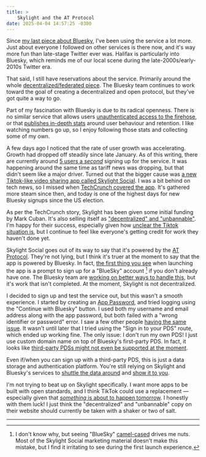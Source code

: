 ```yaml
---
title: >
    Skylight and the AT Protocol
date: 2025-04-04 14:57:25 -0300
---
```


Since [my last piece about Bluesky](https://anderegg.ca/2024/11/15/maybe-bluesky-has-won), I've been using the service a lot more. Just about everyone I followed on other services is there now, and it's way more fun than late-stage Twitter ever was. Halifax is particularly into Bluesky, which reminds me of our local scene during the late-2000s/early-2010s Twitter era.

That said, I still have reservations about the service. Primarily around the whole [decentralized/federated piece](https://anderegg.ca/2024/11/23/how-decentralized-is-bluesky-really). The Bluesky team continues to work toward the goal of creating a decentralized and open protocol, but they've got quite a way to go.

Part of my fascination with Bluesky is due to its radical openness. There is no similar service that allows users [unauthenticated access to the firehose](https://anderegg.ca/2024/11/25/playing-with-the-bluesky-firehose), or that [publishes in-depth stats](https://bsky.jazco.dev/stats) around user behaviour and retention. I like watching numbers go up, so I enjoy following those stats and collecting some of my own.

A few days ago I noticed that the rate of user growth was accelerating. Growth had dropped off steadily since late January. As of this writing, there are currently around [5 users a *second*](https://bsky-users.theo.io) signing up for the service. It was happening around the same time as tariff news was dropping, but that didn't seem like a major driver. Turned out that the bigger cause was [a new Tiktok-like video sharing app called Skylight Social](https://skylight.social/). I was a bit behind on tech news, so I missed when [TechCrunch covered the app](https://techcrunch.com/2025/04/01/mark-cuban-backs-skylight-a-tiktok-alternative-built-on-blueskys-underlying-technology/). It's gathered more steam since then, and today is one of the highest days for new Bluesky signups since the US election.

As per the TechCrunch story, Skylight has been given some initial funding by Mark Cuban. It's also selling itself as ["decentralized" and "unbannable"](https://web.archive.org/web/20250403203203/https://skylight.social/). I'm happy for their success, especially given how [unclear the Tiktok situation is](https://www.theverge.com/news/642158/tiktok-america-ban-amazon-applovin-rumor-deadline), but I continue to feel like everyone's getting credit for work they haven't done yet.

Skylight Social goes out of its way to say that it's powered by the [AT Protocol](https://atproto.com/). They're not lying, but I think it's truer at the moment to say that the app is powered by Bluesky. In fact, [the first thing you see](https://anderegg.s3.amazonaws.com/skylight-signup.png) when launching the app is a prompt to sign up for a "BlueSky" account [^1] if you don't already have one. The Bluesky team are [working on better ways to handle this](https://docs.bsky.app/blog/2025-protocol-roadmap-spring#pds-account-management), but it's work that isn't completed. At the moment, Skylight is not decentralized.

I decided to sign up and test the service out, but this wasn't a smooth experience. I started by creating an [App Password](https://blueskyfeeds.com/en/faq-app-password), and tried logging using the "Continue with Bluesky" button. I used both my username and email address along with the app password, but both failed with a "wrong identifier or password" error. I saw a few other people [having the same issue](https://bsky.app/search?q=skylight.social%E2%80%AC+identifier). It wasn't until later that I tried using the "Sign in to your PDS" route, which ended up working fine. The only issue: I don't run my own PDS! I just use custom domain name on top of Bluesky's first-party PDS. In fact, it looks like [third-party PDSs might not even be supported at the moment](https://bsky.app/profile/basking.monster/post/3llva5zlsfs2s).

Even if/when you can sign up with a third-party PDS, this is just a data storage and authentication platform. You're still relying on Skylight and Bluesky's services to [shuttle the data around](https://docs.bsky.app/docs/advanced-guides/federation-architecture#relay) and [show it to you](https://docs.bsky.app/docs/advanced-guides/federation-architecture#app-views).

I'm not trying to beat up on Skylight specifically. I want more apps to be built with open standards, and I think TikTok could use a replacement — especially given that [*something* is about to happen tomorrow](https://techcrunch.com/2025/03/31/trump-says-tiktok-deal-will-come-before-april-5-deadline/). I honestly with them luck! I just think the "decentralized" and "unbannable" copy on their website should currently be taken with a shaker or two of salt.

---

[^1]: I don't know why, but seeing "BlueSky" [camel-cased](https://en.wikipedia.org/wiki/Camel_case) drives me nuts. Most of the Skylight Social marketing material doesn't make this mistake, but I find it irritating to see during the first launch experience.